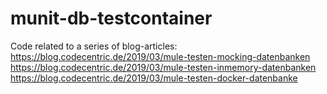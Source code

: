 # munit-db-testcontainer

Code related to a series of blog-articles:
https://blog.codecentric.de/2019/03/mule-testen-mocking-datenbanken
https://blog.codecentric.de/2019/03/mule-testen-inmemory-datenbanken
https://blog.codecentric.de/2019/03/mule-testen-docker-datenbanke
